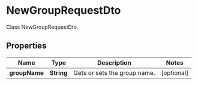 

# NewGroupRequestDto

Class NewGroupRequestDto.

## Properties

| Name | Type | Description | Notes |
|------------ | ------------- | ------------- | -------------|
|**groupName** | **String** | Gets or sets the group name. |  [optional] |




